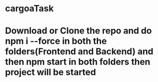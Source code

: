 # cargoaTask
# Download or Clone the repo and do npm i --force in both the folders(Frontend and Backend) and then npm start in both folders then project will be started